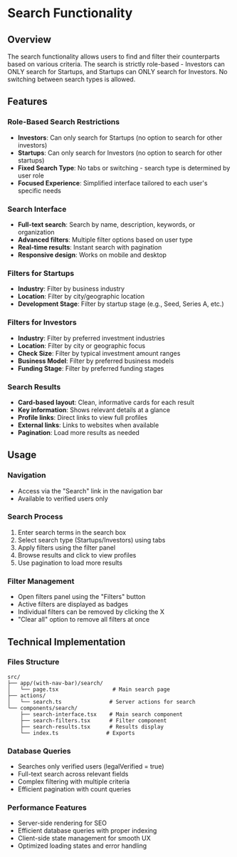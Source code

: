 # Search Functionality

## Overview

The search functionality allows users to find and filter their counterparts based on various criteria. The search is strictly role-based - Investors can ONLY search for Startups, and Startups can ONLY search for Investors. No switching between search types is allowed.

## Features

### Role-Based Search Restrictions

- **Investors**: Can only search for Startups (no option to search for other investors)
- **Startups**: Can only search for Investors (no option to search for other startups)
- **Fixed Search Type**: No tabs or switching - search type is determined by user role
- **Focused Experience**: Simplified interface tailored to each user's specific needs

### Search Interface

- **Full-text search**: Search by name, description, keywords, or organization
- **Advanced filters**: Multiple filter options based on user type
- **Real-time results**: Instant search with pagination
- **Responsive design**: Works on mobile and desktop

### Filters for Startups

- **Industry**: Filter by business industry
- **Location**: Filter by city/geographic location
- **Development Stage**: Filter by startup stage (e.g., Seed, Series A, etc.)

### Filters for Investors

- **Industry**: Filter by preferred investment industries
- **Location**: Filter by city or geographic focus
- **Check Size**: Filter by typical investment amount ranges
- **Business Model**: Filter by preferred business models
- **Funding Stage**: Filter by preferred funding stages

### Search Results

- **Card-based layout**: Clean, informative cards for each result
- **Key information**: Shows relevant details at a glance
- **Profile links**: Direct links to view full profiles
- **External links**: Links to websites when available
- **Pagination**: Load more results as needed

## Usage

### Navigation

- Access via the "Search" link in the navigation bar
- Available to verified users only

### Search Process

1. Enter search terms in the search box
2. Select search type (Startups/Investors) using tabs
3. Apply filters using the filter panel
4. Browse results and click to view profiles
5. Use pagination to load more results

### Filter Management

- Open filters panel using the "Filters" button
- Active filters are displayed as badges
- Individual filters can be removed by clicking the X
- "Clear all" option to remove all filters at once

## Technical Implementation

### Files Structure

```
src/
├── app/(with-nav-bar)/search/
│   └── page.tsx                 # Main search page
├── actions/
│   └── search.ts               # Server actions for search
└── components/search/
    ├── search-interface.tsx    # Main search component
    ├── search-filters.tsx      # Filter component
    ├── search-results.tsx      # Results display
    └── index.ts               # Exports
```

### Database Queries

- Searches only verified users (legalVerified = true)
- Full-text search across relevant fields
- Complex filtering with multiple criteria
- Efficient pagination with count queries

### Performance Features

- Server-side rendering for SEO
- Efficient database queries with proper indexing
- Client-side state management for smooth UX
- Optimized loading states and error handling
